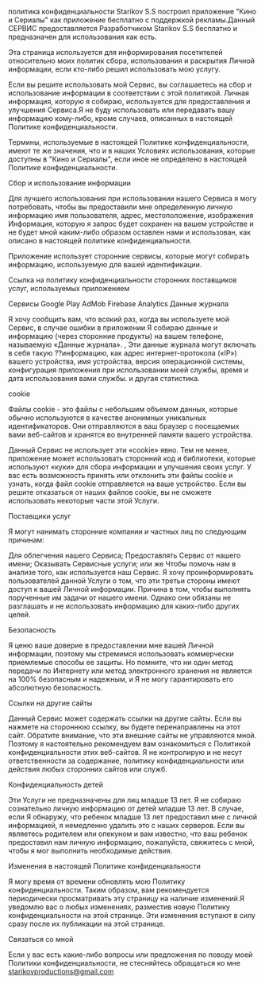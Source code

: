 политика конфиденциальности
Starikov S.S построил приложение "Кино и Сериалы" как приложение бесплатно с поддержкой рекламы.Данный СЕРВИС предоставляется Разработчиком Starikov S.S бесплатно и предназначен для использования как есть.

Эта страница используется для информирования посетителей относительно моих  политик сбора, использования и раскрытия Личной информации, если кто-либо решил использовать мою услугу.

Если вы решите использовать мой Сервис, вы соглашаетесь на сбор и использование информации в соответствии с этой политикой. Личная информация, которую я собираю, используется для предоставления и улучшения Сервиса.Я не буду использовать или передавать вашу информацию кому-либо, кроме случаев, описанных в настоящей Политике конфиденциальности.

Термины, используемые в настоящей Политике конфиденциальности, имеют те же значения, что и в наших Условиях использования, которые доступны в "Кино и Сериалы", если иное не определено в настоящей Политике конфиденциальности.

Сбор и использование информации

Для лучшего использования при использовании нашего Сервиса я могу потребовать, чтобы вы предоставили мне определенную личную информацию  имя пользователя, адрес, местоположение, изображения Информация, которую я запрос будет сохранен на вашем устройстве и не будет мной каким-либо образом оставлен нами и использован, как описано в настоящей политике конфиденциальности.

Приложение использует сторонние сервисы, которые могут собирать информацию, используемую для вашей идентификации.

Ссылка на политику конфиденциальности сторонних поставщиков услуг, используемых приложением

Сервисы Google Play
AdMob
Firebase Analytics
Данные журнала

Я хочу сообщить вам, что всякий раз, когда вы используете мой Сервис, в случае ошибки в приложении Я собираю данные и информацию (через сторонние продукты) на вашем телефоне, называемую «Данные журнала». , Эти данные журнала могут включать в себя такую ??информацию, как адрес интернет-протокола («IP») вашего устройства, имя устройства, версия операционной системы, конфигурация приложения при использовании моей службы, время и дата использования вами службы. и другая статистика.

cookie

Файлы cookie - это файлы с небольшим объемом данных, которые обычно используются в качестве анонимных уникальных идентификаторов. Они отправляются в ваш браузер с посещаемых вами веб-сайтов и хранятся во внутренней памяти вашего устройства.

Данный Сервис не использует эти «cookie» явно. Тем не менее, приложение может использовать сторонний код и библиотеки, которые используют «куки» для сбора информации и улучшения своих услуг. У вас есть возможность принять или отклонить эти файлы cookie и узнать, когда файл cookie отправляется на ваше устройство. Если вы решите отказаться от наших файлов cookie, вы не сможете использовать некоторые части этой Услуги.

Поставщики услуг

Я могут нанимать сторонние компании и частных лиц по следующим причинам:

Для облегчения нашего Сервиса;
Предоставлять Сервис от нашего имени;
Оказывать Сервисные услуги; или же
Чтобы помочь нам в анализе того, как используется наш Сервис.
Я хочу проинформировать пользователей данной Услуги о том, что эти третьи стороны имеют доступ к вашей Личной информации. Причина в том, чтобы выполнять порученные им задачи от нашего имени. Однако они обязаны не разглашать и не использовать информацию для каких-либо других целей.

Безопасность

Я ценю ваше доверие в предоставлении мне вашей Личной информации, поэтому мы стремимся использовать коммерчески приемлемые способы ее защиты. Но помните, что ни один метод передачи по Интернету или метод электронного хранения не является на 100% безопасным и надежным, и Я не могу гарантировать его абсолютную безопасность.

Ссылки на другие сайты

Данный Сервис может содержать ссылки на другие сайты. Если вы нажмете на стороннюю ссылку, вы будете перенаправлены на этот сайт. Обратите внимание, что эти внешние сайты не управляются мной. Поэтому я настоятельно рекомендуем вам ознакомиться с Политикой конфиденциальности этих веб-сайтов. Я не контролирую и не несут ответственности за содержание, политику конфиденциальности или действия любых сторонних сайтов или служб.

Конфиденциальность детей

Эти Услуги не предназначены для лиц младше 13 лет. Я не собираю сознательно личную информацию от детей младше 13 лет. В случае, если Я обнаружу, что ребенок младше 13 лет предоставил мне с личной информацией, я немедленно удалить это с наших серверов. Если вы являетесь родителем или опекуном и вам известно, что ваш ребенок предоставил нам личную информацию, пожалуйста, свяжитесь с мной, чтобы я мог выполнить необходимые действия.

Изменения в настоящей Политике конфиденциальности

Я могу время от времени обновлять мою Политику конфиденциальности. Таким образом, вам рекомендуется периодически просматривать эту страницу на наличие изменений.Я уведомлю вас о любых изменениях, разместив новую Политику конфиденциальности на этой странице. Эти изменения вступают в силу сразу после их публикации на этой странице.

Связаться со мной

Если у вас есть какие-либо вопросы или предложения по поводу моей Политики конфиденциальности, не стесняйтесь обращаться ко мне starikovproductions@gmail.com
